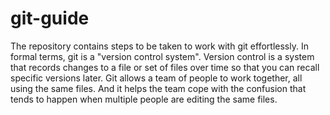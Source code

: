# git-guide

The repository contains steps to be taken to work with git effortlessly.
In formal terms, git is a "version control system".
 Version control is a system that records changes to a file or set of files over time so that you can recall specific versions later.
Git allows a team of people to work together, all using the same files. 
And it helps the team cope with the confusion that tends to happen when multiple people are editing the same files.
